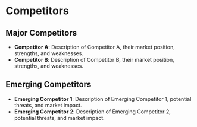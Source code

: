 # Competitors

## Major Competitors
- **Competitor A**: Description of Competitor A, their market position, strengths, and weaknesses.
- **Competitor B**: Description of Competitor B, their market position, strengths, and weaknesses.

## Emerging Competitors
- **Emerging Competitor 1**: Description of Emerging Competitor 1, potential threats, and market impact.
- **Emerging Competitor 2**: Description of Emerging Competitor 2, potential threats, and market impact.